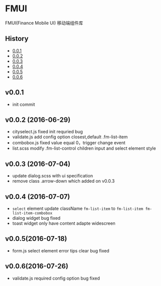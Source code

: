 # FMUI
FMUI(Finance Mobile UI) 移动端组件库

## History
* [0.0.1](#0.0.1)
* [0.0.2](#0.0.2)
* [0.0.3](#0.0.3)
* [0.0.4](#0.0.4)
* [0.0.5](#0.0.5)
* [0.0.6](#0.0.6)

<a name="0.0.1"></a>

## v0.0.1
* init commit

<a name="0.0.2"></a>

## v0.0.2 (2016-06-29)
* cityselect.js fixed init requried bug 
* validate.js   add config option closest,default .fm-list-item
* combobox.js   fixed value equal 0，trigger change event
* list.scss     modify .fm-list-control children input and select element style

<a name="0.0.3"></a>

## v0.0.3 (2016-07-04)
* update dialog.scss with ui specification
* remove class .arrow-down which added on v0.0.3

<a name="0.0.4"></a>

## v0.0.4 (2016-07-07)
* `select` element update className `fm-list-item` to `fm-list-item fm-list-item-combobox`
* dialog widget bug fixed
* toast widget only have content adapte widescreen

<a name="0.0.5"></a>

## v0.0.5(2016-07-18)
* form.js select element error tips clear bug fixed

<a name="0.0.6"></a>

## v0.0.6(2016-07-26)
* validate.js required config option bug fixed